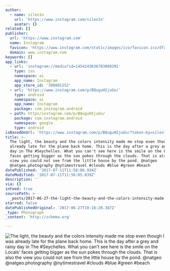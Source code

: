 ```yaml
---
author:
  - name: silev1n
    url: 'https://www.instagram.com/silev1n'
    avatar: {}
related: []
publisher:
  url: 'https://www.instagram.com'
  name: Instagram
  favicon: 'https://www.instagram.com/static/images/ico/favicon.ico/dfa85bb1fd63.ico'
  domain: www.instagram.com
keywords: []
app_links:
  - url: 'instagram://media?id=1454243636703060391'
    type: ios
    namespace: ai
    app_name: Instagram
    app_store_id: '389801252'
  - url: 'https://www.instagram.com/p/BQuguH2juGn/'
    type: android
    namespace: ai
    app_name: Instagram
    package: com.instagram.android
  - path: https/instagram.com/p/BQuguH2juGn/
    package: com.instagram.android
    namespace: google
    type: android
isBasedOnUrl: 'https://www.instagram.com/p/BQuguH2juGn/?taken-by=silev1n'
title: >-
  The light, the beauty and the colors intensity made me stop even though I was
  already late for the plane back home. This is the day after a grey and rainy
  day in The #Seychelles. What you can't see here is the smile on the Locals'
  faces getting bigger as the sun pokes through the clouds. That is also the
  view you could not see from the little house by the pond. @natgeo
  @natgeo.photography @nytimestravel #clouds #blue #green #beach
datePublished: '2017-07-11T11:56:06.934Z'
dateModified: '2017-07-11T11:56:05.839Z'
description: ''
via: {}
inFeed: true
sourcePath: >-
  _posts/2017-06-27-the-light-the-beauty-and-the-colors-intensity-made-me-stop.md
starred: false
datePublishedOriginal: '2017-06-27T10:18:20.387Z'
_type: Photograph
_context: 'http://schema.org'

---
```

![The light, the beauty and the colors intensity made me stop even though I was already late for the plane back home. This is the day after a grey and rainy day in The #Seychelles. What you can't see here is the smile on the Locals' faces getting bigger as the sun pokes through the clouds. That is also the view you could not see from the little house by the pond. @natgeo @natgeo.photography @nytimestravel #clouds #blue #green #beach](https://scontent.cdninstagram.com/t51.2885-15/s640x640/sh0.08/e35/16788828_1806414686272875_773472104761786368_n.jpg)